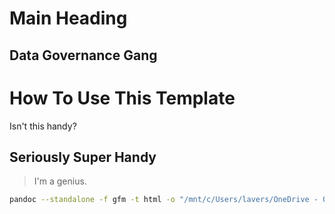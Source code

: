 <div class="hero page-break-after">

<h1 class="hero-text">Main Heading</h1>

<h2 class="hero-text float-bottom">Data Governance Gang</h2>
</div>

# How To Use This Template
Isn't this handy?

## Seriously Super Handy
> I'm a genius.

```bash
pandoc --standalone -f gfm -t html -o "/mnt/c/Users/lavers/OneDrive - Queensland University of Technology/Desktop/outputname.pdf" -c /home/lavers/qut_markdown/qut.css --highlight-style=kate inputname.md
```